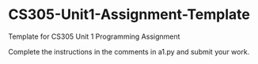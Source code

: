 # CS305-Unit1-Assignment-Template
Template for CS305 Unit 1 Programming Assignment

Complete the instructions in the comments in a1.py and submit your work.
